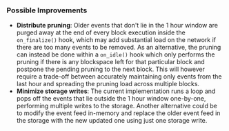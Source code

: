 ### Possible Improvements

- **Distribute pruning**: Older events that don't lie in the 1 hour window are purged away at the end of every block execution inside the `on_finalize()` hook, which may add substantial load on the network if there are too many events to be removed. As an alternative, the pruning can instead be done within a `on_idle()` hook which only performs the pruning if there is any blockspace left for that particular block and postpone the pending pruning to the next block. This will however require a trade-off between accurately maintaining only events from the last hour and spreading the pruning load across multiple blocks.
- **Minimize storage writes**: The current implementation runs a loop and pops off the events that lie outside the 1 hour window one-by-one, performing multiple writes to the storage. Another alternative could be to modify the event feed in-memory and replace the older event feed in the storage with the new updated one using just one storage write.
